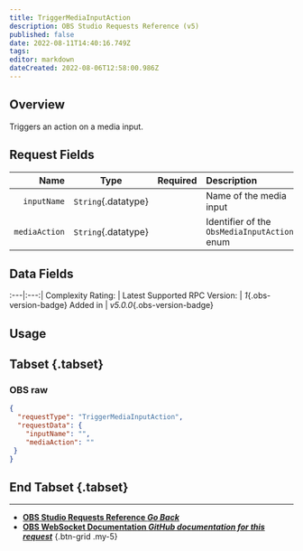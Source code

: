 ```yaml
---
title: TriggerMediaInputAction
description: OBS Studio Requests Reference (v5)
published: false
date: 2022-08-11T14:40:16.749Z
tags: 
editor: markdown
dateCreated: 2022-08-06T12:58:00.986Z
---
```


## Overview
Triggers an action on a media input.

## Request Fields
Name | Type | Required| Description |
----:|:----:|:-------:|:------------|
`inputName` | `String`{.datatype} | <i class="mdi mdi-check-bold"></i> | Name of the media input
`mediaAction` | `String`{.datatype} | <i class="mdi mdi-check-bold"></i> | Identifier of the `ObsMediaInputAction` enum

## Data Fields
:---|:---:|
Complexity Rating: | <span class="stars stars--2"></span>
Latest Supported RPC Version: | *1*{.obs-version-badge}
Added in | *v5.0.0*{.obs-version-badge}

## Usage
## Tabset {.tabset}
### OBS raw
```json
{
  "requestType": "TriggerMediaInputAction",
  "requestData": {
    "inputName": "",
    "mediaAction": ""
 }
}
```
## End Tabset {.tabset}

---

- [<i class="mdi mdi-chevron-left"></i>**OBS Studio Requests Reference *Go Back***](/en/Broadcasters/OBS/Requests)
- [<i class="mdi mdi-github"></i> **OBS WebSocket Documentation *GitHub documentation for this request***](https://github.com/obsproject/obs-websocket/blob/master/docs/generated/protocol.md#triggermediainputaction)
{.btn-grid .my-5}